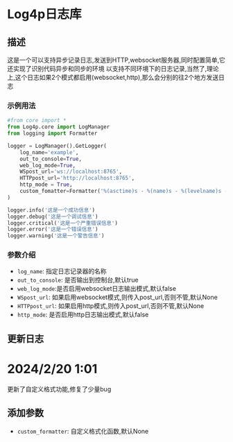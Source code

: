 
# Log4p日志库

## 描述

这是一个可以支持异步记录日志,发送到HTTP,websocket服务器,同时配置简单,它还实现了识别代码异步和同步的环境
以支持不同环境下的日志记录,当然了,理论上,这个日志如果2个模式都启用(websocket,http),那么会分别的往2个地方发送日志

### 示例用法

```python
#from core import *
from Log4p.core import LogManager
from logging import Formatter

logger = LogManager().GetLogger(
    log_name='example',
    out_to_console=True,
    web_log_mode=True,
    WSpost_url='ws://localhost:8765',
    HTTPpost_url='http://localhost:8765',
    http_mode = True,
    custom_fomatter=Formatter('%(asctime)s - %(name)s - %(levelname)s - %(message)s',datefmt="%H:%M:%S")
)

logger.info('这是一个成功信息')
logger.debug('这是一个调试信息')
logger.critical('这是一个严重错误信息')
logger.error('这是一个错误信息')
logger.warning('这是一个警告信息')
```

### 参数介绍

- `log_name`: 指定日志记录器的名称
- `out_to_console`: 是否输出到控制台,默认true
- `web_log_mode`:是否启用websocket日志输出模式,默认false
- `WSpost_url`: 如果启用websocket模式,则传入post_url,否则不管,默认None
- `HTTPpost_url`: 如果启用http模式,则传入post_url,否则不管,默认None
- `http_mode`: 是否启用http日志输出模式,默认false

## 更新日志

# 2024/2/20 1:01

更新了自定义格式功能,修复了少量bug

## 添加参数

- `custom_formatter`: 自定义格式化函数,默认None
